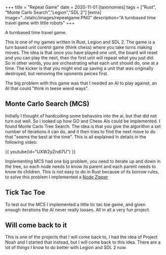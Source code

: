 +++
title = "Repeat Game"
date = 2020-11-01
[taxonomies]
tags = ["Rust", "Monte Carlo Search","Legion","SDL 2"]
[extra]
image="../static/images/repeatgame.PNG"
description="A turnbased time travel game with little robots"
+++

A turnbased time travel game.

This is one of my games written in Rust, Legion and SDL 2. The game is a turn based unit control game (think chess) where you take turns making moves. The idea is that once you have played one unit, the board will reset and you can play the next, then the first unit will repeat what you just did. So in other words, you are orchestrating what each unit should do, one at a time. The kicker is that you might end up saving a unit that was originally destroyed, but removing the oponents peices first. 

The big problem with this game was that I needed an AI to play against, an AI that could "think in teese wierd ways".

## Monte Carlo Search (MCS)

Initially I thought of hardcoding some behavoirs into the ai, but that did not turn out well. So i looked up how GO and Chess AIs could be implemented. I found Monte Carlo Tree Search. The idea is that you give the algorithm a set number of iterations it can do, and it then tries to find the next move to do that "seems the best at the time". This is all explained in details in the following video:

{{ youtube(id="UXW2yZndl7U") }}

Implementing MCS had one big problem, you need to iterate up and down in the tree, so each node needs to know its parent and each parent needs to know its children.
This is not easy to do in Rust because of its borrow rules, to solve this problem I implemented a [Node Zipper](https://en.wikipedia.org/wiki/Zipper_(data_structure))

## Tick Tac Toe

To test out the MCS I implemented a little tic tac toe game, and given enough iterations the AI never really looses.
All in all a very fun project.

## Will come back to it

This is one of the projects that I will come back to, I had the idea of Project Noah and I started that instead, but I will come back to this idea. There are a lot of things I know to do better with Legion and SDL 2 now.